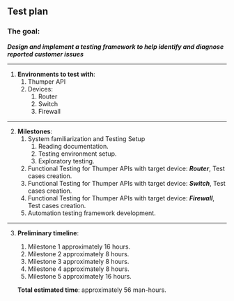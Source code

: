 ## Test plan 
### The goal: 
**_Design and implement a testing framework to help identify and diagnose reported customer issues_**

---
1. **Environments to test with**:
    1. Thumper API  
    2. Devices:  
        1. Router  
        2. Switch  
        3. Firewall
---
2. **Milestones**:
    1. System familiarization and Testing Setup
        1. Reading documentation.  
        2. Testing environment setup.    
        3. Exploratory testing.     
    2. Functional Testing for Thumper APIs with target device: **_Router_**, Test cases creation.  
    3. Functional Testing for Thumper APIs with target device: **_Switch_**, Test cases creation.  
    4. Functional Testing for Thumper APIs with target device: **_Firewall_**, Test cases creation.  
    5. Automation testing framework development.
---
3. **Preliminary timeline**:
    1. Milestone 1 approximately 16 hours.  
    2. Milestone 2 approximately 8 hours.  
    3. Milestone 3 approximately 8 hours. 
    4. Milestone 4 approximately 8 hours.  
    5. Milestone 5 approximately 16 hours. 

    **Total estimated time**: approximately 56 man-hours.  